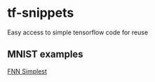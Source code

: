 # tf-snippets
Easy access to simple tensorflow code for reuse

## MNIST examples

[FNN Simplest](../mnist/example_fnn_simplest.ipynb)